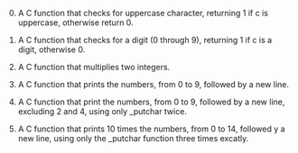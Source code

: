 0. A C function that checks for uppercase character, returning 1 if c is uppercase, otherwise return 0.

1. A C function that checks for a digit (0 through 9), returning 1 if c is a digit, otherwise 0.

2. A C function that multiplies two integers.

3. A C function that prints the numbers, from 0 to 9, followed by a new line.

4. A C function that print the numbers, from 0 to 9, followed by a new line, excluding 2 and 4, using only _putchar twice.

5. A C function that prints 10 times the numbers, from 0 to 14, followed y a new line, using only the _putchar function three times excatly.
